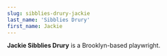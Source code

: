 ```yaml
---
slug: sibblies-drury-jackie
last_name: 'Sibblies Drury'
first_name: Jackie
---
```

**Jackie Sibblies Drury** is a Brooklyn-based playwright.
